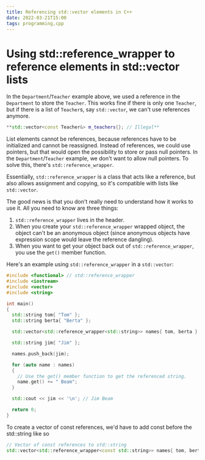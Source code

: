 ```yaml
---
title: Referencing std::vector elements in C++
date: 2022-03-21T15:00
tags: programming,cpp
---
```


# Using std::reference_wrapper to reference elements in std::vector lists

In the `Department`/`Teacher` example above, we used a reference in the `Department` to store the `Teacher`. This works fine if there is only one `Teacher`, but if there is a list of `Teacher`s, say `std::vector`, we can't use references anymore.

```cpp
**std::vector<const Teacher&> m_teachers{}; // Illegal**
```

List elements cannot be references, because references have to be initialized and cannot be reassigned. Instead of references, we could use pointers, but that would open the possibility to store or pass null pointers. In the `Department`/`Teacher` example, we don't want to allow null pointers. To solve this, there's `std::reference_wrapper`.

Essentially, `std::reference_wrapper` is a class that acts like a reference, but also allows assignment and copying, so it's compatible with lists like `std::vector`.

The good news is that you don't really need to understand how it works to use it. All you need to know are three things:

1. `std::reference_wrapper` lives in the <functional> header.
2. When you create your `std::reference_wrapper` wrapped object, the object can't be an anonymous object (since anonymous objects have expression scope would leave the reference dangling).
3. When you want to get your object back out of `std::reference_wrapper`, you use the `get()` member function.

Here's an example using `std::reference_wrapper` in a `std::vector`:

```cpp
#include <functional> // std::reference_wrapper
#include <iostream>
#include <vector>
#include <string>

int main()
{
  std::string tom{ "Tom" };
  std::string berta{ "Berta" };

  std::vector<std::reference_wrapper<std::string>> names{ tom, berta };

  std::string jim{ "Jim" };

  names.push_back(jim);

  for (auto name : names)
  {
    // Use the get() member function to get the referenced string.
    name.get() += " Beam";
  }

  std::cout << jim << '\n'; // Jim Beam

  return 0;
}
```

To create a vector of const references, we'd have to add const before the std::string like so

```cpp
// Vector of const references to std::string
std::vector<std::reference_wrapper<const std::string>> names{ tom, berta };
```
